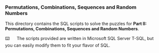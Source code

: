 ### Permutations, Combinations, Sequences and Random Numbers

This directory contains the SQL scripts to solve the puzzles for **Part II: Permutations, Combinations, Sequences and Random Numbers**.

:keyboard:&nbsp;&nbsp;&nbsp;&nbsp;&nbsp;&nbsp;The scripts provided are written in Microsoft SQL Server T-SQL, but you can easily modify them to fit your flavor of SQL.
